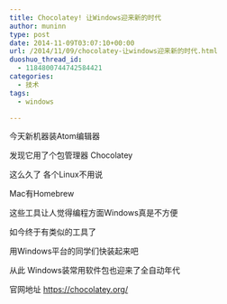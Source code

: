 ```yaml
---
title: Chocolatey! 让Windows迎来新的时代
author: muninn
type: post
date: 2014-11-09T03:07:10+00:00
url: /2014/11/09/chocolatey-让windows迎来新的时代.html
duoshuo_thread_id:
  - 1184800744742584421
categories:
  - 技术
tags:
  - windows

---
```

今天新机器装Atom编辑器
  
发现它用了个包管理器 Chocolatey

这么久了 各个Linux不用说
  
Mac有Homebrew
  
这些工具让人觉得编程方面Windows真是不方便

如今终于有类似的工具了
  
用Windows平台的同学们快装起来吧

从此 Windows装常用软件包也迎来了全自动年代

官网地址 <https://chocolatey.org/>